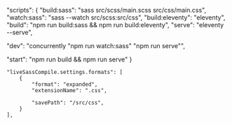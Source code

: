 <!-- in package.json: -->
"scripts": {
  "build:sass": "sass src/scss/main.scss src/css/main.css",
  "watch:sass": "sass --watch src/scss:src/css",
  "build:eleventy": "eleventy",
  "build": "npm run build:sass && npm run build:eleventy",
  "serve": "eleventy --serve",
<!--  npm package concurrently used for cross-platform compatibility  -->
<!-- Without concurrently, would be "dev": "npm run watch:sass & npm run serve" -->
<!-- '&' used to run commands in parallel -->
  "dev": "concurrently \"npm run watch:sass\" \"npm run serve\"",
<!-- '&&' runs commands sequentially - no prblem cross-platform -->
  "start": "npm run build && npm run serve"
}

<!-- "build:sass" compiles SCSS to CSS once. Used both as part of the dev process and before running Eleventy for production builds.

"watch:sass" watches SCSS files for changes and compiles them to CSS automatically, intended for use during development.

"build:eleventy" explicitly defines running Eleventy's build process, useful for isolating this step if needed.

"build" combines SCSS compilation and Eleventy build steps, ensuring both your styles and static site are built from the latest files.

"serve" continues to serve your site with Eleventy, including live reloading.

"dev" runs both the SCSS watcher and Eleventy's server in parallel, using concurrently for compatibility across different operating systems.

"start" is designed to run the full build process and then serve the site, ideal for a quick start-up of your development environment or for testing the production build locally. -->



<!-- in settings.json: -->
    "liveSassCompile.settings.formats": [
        {
            "format": "expanded",
            "extensionName": ".css",
<!-- when storing in css folder within project root directory(instead of src), use "/css" as value for "savePath" -->            
            "savePath": "/src/css",
        }
    ],

